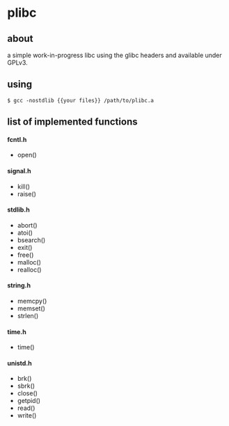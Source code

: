 # plibc
## about
a simple work-in-progress libc using the glibc headers and available
under GPLv3.

## using
`$ gcc -nostdlib {{your files}} /path/to/plibc.a`

## list of implemented functions

#### fcntl.h
- open()

#### signal.h
- kill()
- raise()

#### stdlib.h
- abort()
- atoi()
- bsearch()
- exit()
- free()
- malloc()
- realloc()


#### string.h
- memcpy()
- memset()
- strlen()

#### time.h
- time()

#### unistd.h
- brk()
- sbrk()
- close()
- getpid()
- read()
- write()
